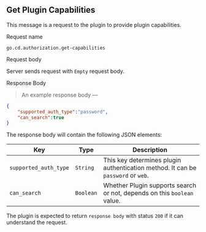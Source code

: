 ## Get Plugin Capabilities

This message is a request to the plugin to provide plugin capabilities.

<p class='request-name-heading'>Request name</p>

`go.cd.authorization.get-capabilities`

<p class='request-body-heading'>Request body</p>

Server sends request with `Empty` request body.
 
<p class='response-code-heading'>Response Body</p>

> An example response body —

```json
{
    "supported_auth_type":"password",
    "can_search":true
}
```
The response body will contain the following JSON elements:

<p class='attributes-table-follows'></p>

| Key                   | Type      | Description |
| --------------------- | --------- | ----------- |
| `supported_auth_type` | `String`  | This key determines plugin authentication method. It can be `password` or `web`. |
| `can_search`          | `Boolean` | Whether Plugin supports search or not, depends on this `boolean` value. |

The plugin is expected to return `response body` with status `200` if it can understand the request.
